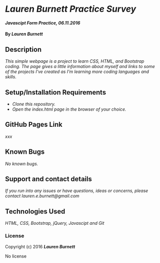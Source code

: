 # _Lauren Burnett Practice Survey_

#### _Javascipt Form Practice, 06.11.2016_

#### By _**Lauren Burnett**_

## Description

_This simple webpage is a project to learn CSS, HTML, and Bootstrap coding. The page gives a little information about myself and links to some of the projects I've created as I'm learning more coding languages and skills._

## Setup/Installation Requirements

* _Clone this repository._
* _Open the index.html page in the browser of your choice._

## GitHub Pages Link

_xxx_

## Known Bugs

_No known bugs._

## Support and contact details

_If you run into any issues or have questions, ideas or concerns, please contact lauren.e.burnett@gmail.com_

## Technologies Used

_HTML, CSS, Bootstrap, jQuery, Javascipt and Git_

### License

Copyright (c) 2016 **_Lauren Burnett_**

No license
